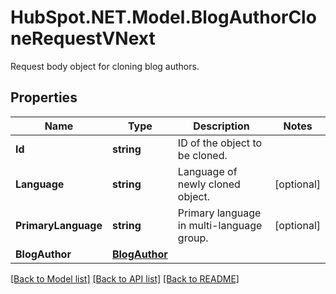 # HubSpot.NET.Model.BlogAuthorCloneRequestVNext
Request body object for cloning blog authors.

## Properties

Name | Type | Description | Notes
------------ | ------------- | ------------- | -------------
**Id** | **string** | ID of the object to be cloned. | 
**Language** | **string** | Language of newly cloned object. | [optional] 
**PrimaryLanguage** | **string** | Primary language in multi-language group. | [optional] 
**BlogAuthor** | [**BlogAuthor**](BlogAuthor.md) |  | 

[[Back to Model list]](../README.md#documentation-for-models) [[Back to API list]](../README.md#documentation-for-api-endpoints) [[Back to README]](../README.md)

